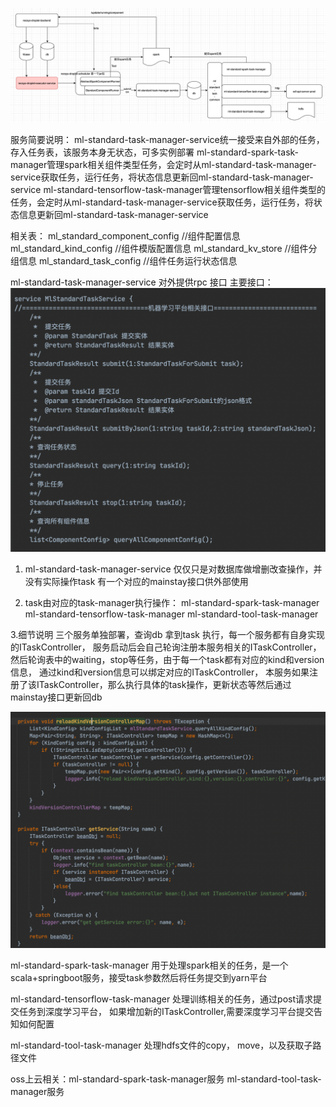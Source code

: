 ![img.png](img.png)

服务简要说明：
ml-standard-task-manager-service统一接受来自外部的任务，存入任务表，该服务本身无状态，可多实例部署
ml-standard-spark-task-manager管理spark相关组件类型任务，会定时从ml-standard-task-manager-service获取任务，运行任务，将状态信息更新回ml-standard-task-manager-service
ml-standard-tensorflow-task-manager管理tensorflow相关组件类型的任务，会定时从ml-standard-task-manager-service获取任务，运行任务，将状态信息更新回ml-standard-task-manager-service

相关表：
ml_standard_component_config //组件配置信息
ml_standard_kind_config  //组件模版配置信息
ml_standard_kv_store  //组件分组信息
ml_standard_task_config  //组件任务运行状态信息



ml-standard-task-manager-service 对外提供rpc 接口 主要接口： 
![img_1.png](img_1.png)

1. ml-standard-task-manager-service 仅仅只是对数据库做增删改查操作，并没有实际操作task
   有一个对应的mainstay接口供外部使用

2. task由对应的task-manager执行操作：
   ml-standard-spark-task-manager
   ml-standard-tensorflow-task-manager
   ml-standard-tool-task-manager

3.细节说明
三个服务单独部署，查询db 拿到task 执行，每一个服务都有自身实现的ITaskController， 服务启动后会自己轮询注册本服务相关的ITaskController，
然后轮询表中的waiting，stop等任务，由于每一个task都有对应的kind和version信息， 通过kind和version信息可以绑定对应的ITaskController， 
本服务如果注册了该ITaskController，那么执行具体的task操作，更新状态等然后通过mainstay接口更新回db

![img_2.png](img_2.png)

ml-standard-spark-task-manager 用于处理spark相关的任务，是一个scala+springboot服务，接受task参数然后将任务提交到yarn平台

ml-standard-tensorflow-task-manager 处理训练相关的任务，通过post请求提交任务到深度学习平台， 如果增加新的ITaskController,需要深度学习平台提交告知如何配置

ml-standard-tool-task-manager 处理hdfs文件的copy， move，以及获取子路径文件

oss上云相关：ml-standard-spark-task-manager服务
ml-standard-tool-task-manager服务
